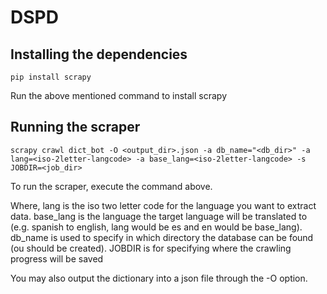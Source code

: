 # DSPD
## Installing the dependencies
    pip install scrapy
Run the above mentioned command to install scrapy

## Running the scraper
    scrapy crawl dict_bot -O <output_dir>.json -a db_name="<db_dir>" -a lang=<iso-2letter-langcode> -a base_lang=<iso-2letter-langcode> -s JOBDIR=<job_dir>
To run the scraper, execute the command above.

Where, lang is the iso two letter code for the language you want to extract data. base_lang is the language the target language will be translated to (e.g. spanish to english, lang would be es and en would be base_lang). db_name is used to specify in which directory the database can be found (ou should be created). JOBDIR is for specifying where the crawling progress will be saved

You may also output the dictionary into a json file through the -O option.
